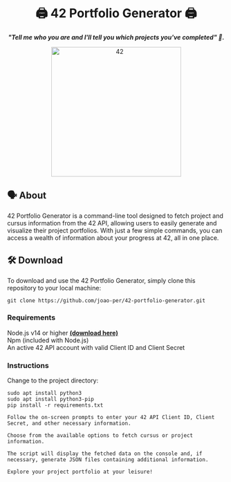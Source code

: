 <h1 align="center">
	🖨️ 42 Portfolio Generator 🖨️
</h1>

<p align="center">
	<b><i>"Tell me who you are and I'll tell you which projects you've completed" 📜.</i></b>

</p>
<div align="center">
<img alt="42" src="https://i.imgur.com/FBTPTt0.png" width="300px"/>
</div>


## 🗣️ About
42 Portfolio Generator is a command-line tool designed to fetch project and cursus information from the 42 API, allowing users to easily generate and visualize their project portfolios. With just a few simple commands, you can access a wealth of information about your progress at 42, all in one place.

## 🛠️ Download
To download and use the 42 Portfolio Generator, simply clone this repository to your local machine:

```shell
git clone https://github.com/joao-per/42-portfolio-generator.git
```

### Requirements
Node.js v14 or higher [**(download here)**](https://nodejs.org/en)  
Npm (included with Node.js)  
An active 42 API account with valid Client ID and Client Secret  

### Instructions
Change to the project directory:
````shell
sudo apt install python3
sudo apt install python3-pip
pip install -r requirements.txt

Follow the on-screen prompts to enter your 42 API Client ID, Client Secret, and other necessary information.

Choose from the available options to fetch cursus or project information.

The script will display the fetched data on the console and, if necessary, generate JSON files containing additional information.

Explore your project portfolio at your leisure!
